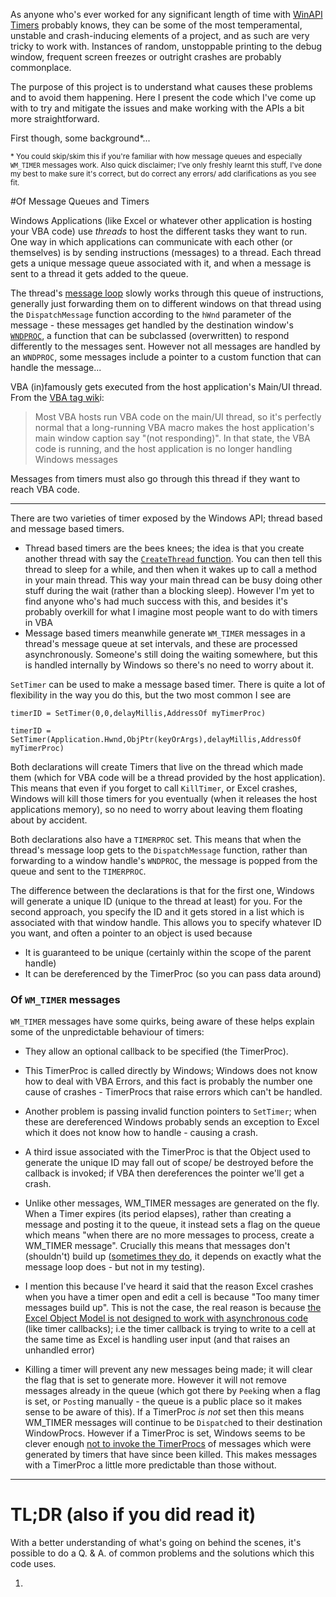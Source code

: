 As anyone who's ever worked for any significant length of time with [WinAPI Timers][1] probably knows, they can be some of the most temperamental, unstable and crash-inducing elements of a project, and as such are very tricky to work with. Instances of random, unstoppable printing to the debug window, frequent screen freezes or outright crashes are probably commonplace.

 The purpose of this project is to understand what causes these problems and to avoid them happening. Here I present the code which I've come up with to try and mitigate the issues and make working with the APIs a bit more straightforward.

First though, some background*...

<sup>* You could skip/skim this if you're familiar with how message queues and especially `WM_TIMER` messages work. Also quick disclaimer; I've only freshly learnt this stuff, I've done my best to make sure it's correct, but do correct any errors/ add clarifications as you see fit. </sup>

#Of Message Queues and Timers

Windows Applications (like Excel or whatever other application is hosting your VBA code) use *threads* to host the different tasks they want to run. One way in which applications can communicate with each other (or themselves) is by sending instructions (messages) to a thread. Each thread gets a unique message queue associated with it, and when a message is sent to a thread it gets added to the queue. 

The thread's [message loop][2] slowly works through this queue of instructions, generally just forwarding them on to different windows on that thread using the `DispatchMessage` function according to the `hWnd` parameter of the message  - these messages get handled by the destination window's [`WNDPROC`][3], a function that can be subclassed (overwritten) to respond differently to the messages sent. However not all messages are handled by an `WNDPROC`, some messages include a pointer to a custom function that can handle the message...

VBA (in)famously gets executed from the host application's Main/UI thread. From the [VBA tag wik][4]i:

> Most VBA hosts run VBA code on the main/UI thread, so it's perfectly
> normal that a long-running VBA macro makes the host application's main
> window caption say "(not responding)". In that state, the VBA code is
> running, and the host application is no longer handling Windows
> messages

Messages from timers must also go through this thread if they want to reach VBA code.

---

There are two varieties of timer exposed by the Windows API; thread based and message based timers. 

 - Thread based timers are the bees knees; the idea is that you create another thread with say the [`CreateThread` function][5]. You can then tell this thread to sleep for a while, and then when it wakes up to call a method in your main thread. This way your main thread can be busy doing other stuff during the wait (rather than a blocking sleep). However I'm yet to find anyone who's had much success with this, and besides it's probably overkill for what I imagine most people want to do with timers in VBA
 - Message based timers meanwhile generate `WM_TIMER` messages in a thread's message queue at set intervals, and these are processed asynchronously. Someone's still doing the waiting somewhere, but this is handled internally by Windows so there's no need to worry about it.

`SetTimer` can be used to make a message based timer. There is quite a lot of flexibility in the way you do this, but the two most common I see are

    timerID = SetTimer(0,0,delayMillis,AddressOf myTimerProc)

    timerID = SetTimer(Application.Hwnd,ObjPtr(keyOrArgs),delayMillis,AddressOf myTimerProc)

Both declarations will create Timers that live on the thread which made them (which for VBA code will be a thread provided by the host application). This means that even if you forget to call `KillTimer`, or Excel crashes, Windows will kill those timers for you eventually (when it releases the host applications memory), so no need to worry about leaving them floating about by accident.

Both declarations also have a `TIMERPROC` set. This means that when the thread's message loop gets to the `DispatchMessage` function, rather than forwarding to a window handle's `WNDPROC`, the message is popped from the queue and sent to the `TIMERPROC`.

The difference between the declarations is that for the first one, Windows will generate a unique ID (unique to the thread at least) for you. For the second approach, you specify the ID and it gets stored in a list which is associated with that window handle. This allows you to specify whatever ID you want, and often a pointer to an object is used because

 - It is guaranteed to be unique (certainly within the scope of the parent handle)
 - It can be dereferenced by the TimerProc (so you can pass data around)



### Of `WM_TIMER` messages

`WM_TIMER` messages have some quirks, being aware of these helps explain some of the unpredictable behaviour of timers:

 - They allow an optional callback to be specified (the TimerProc).

- This TimerProc is called directly by Windows; Windows does not know how to deal with VBA Errors, and this fact is probably the number one cause of crashes - TimerProcs that raise errors which can't be handled.
- Another problem is passing invalid function pointers to `SetTimer`; when these are dereferenced Windows probably sends an exception to Excel which it does not know how to handle - causing a crash.
- A third issue associated with the TimerProc is that the Object used to generate the unique ID may fall out of scope/ be destroyed before the callback is invoked; if VBA then dereferences the pointer we'll get a crash.

 - Unlike other messages, WM_TIMER messages are generated on the fly. When a Timer expires (its period elapses), rather than creating a message and posting it to the queue, it instead sets a flag on the queue which means "when there are no more messages to process, create a WM_TIMER message". Crucially this means that messages don't (shouldn't) build up ([sometimes they do][6], it depends on exactly what the message loop does - but not in my testing).

- I mention this because I've heard it said that the reason Excel crashes when you have a timer open and edit a cell is because "Too many timer messages build up". This is not the case, the real reason is because [the Excel Object Model is not designed to work with asynchronous code][7] (like timer callbacks); i.e the timer callback is trying to write to a cell at the same time as Excel is handling user input (and that raises an unhandled error)

 - Killing a timer will prevent any new messages being made; it will clear the flag that is set to generate more. However it will not remove messages already in the queue (which got there by `Peek`ing when a flag is set, or `Post`ing manually - the queue is a public place so it makes sense to be aware of this). If a TimerProc *is not* set then this means WM_TIMER messages will continue to be `Dispatch`ed to their destination WindowProcs. However if a TimerProc is set, Windows seems to be clever enough [not to invoke the TimerProcs][8] of messages which were generated by timers that have since been killed. This makes messages with a TimerProc a little more predictable than those without.

---

# TL;DR (also if you did read it)

With a better understanding of what's going on behind the scenes, it's possible to do a Q. & A. of common problems and the solutions which this code uses.

 1. 


  [1]: https://docs.microsoft.com/en-gb/windows/win32/winmsg/timers
  [2]: https://docs.microsoft.com/en-gb/windows/win32/winmsg/using-messages-and-message-queues#creating-a-message-loop
  [3]: https://docs.microsoft.com/en-us/previous-versions/windows/desktop/legacy/ms633573(v%3Dvs.85)
  [4]: https://codereview.stackexchange.com/tags/vba/info
  [5]: https://docs.microsoft.com/en-us/windows/win32/api/processthreadsapi/nf-processthreadsapi-createthread
  [6]: https://devblogs.microsoft.com/oldnewthing/20160624-00/?p=93745
  [7]: https://support.microsoft.com/en-gb/help/2800327/limitation-of-asynchronous-programming-to-the-excel-object-model
  [8]: https://stackoverflow.com/q/57134016/6609896